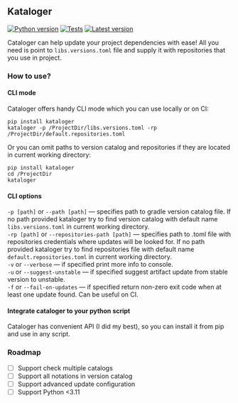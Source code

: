 ## Kataloger


[![Python version](https://img.shields.io/badge/python-3.11-blue.svg)](https://pypi.python.org/pypi/kataloger)
[![Tests](https://github.com/dzmpr/kataloger/actions/workflows/run-tests.yml/badge.svg?branch=main)](https://github.com/dzmpr/kataloger/actions/workflows/run-tests.yml)
[![Latest version](https://img.shields.io/pypi/v/kataloger.svg?style=flat&label=Latest&color=%234B78E6&logo=&logoColor=white)](https://pypi.python.org/pypi/kataloger)

Cataloger can help update your project dependencies with ease! All you need is point to `libs.versions.toml` file and supply it with repositories that you use in project.

### How to use?
#### CLI mode
Cataloger offers handy CLI mode which you can use locally or on CI:

```commandline
pip install kataloger
kataloger -p /ProjectDir/libs.versions.toml -rp /ProjectDir/default.repositories.toml
```

Or you can omit paths to version catalog and repositories if they are located in current working directory:

```commandline
pip install kataloger
cd /ProjectDir
kataloger
```

#### CLI options

`-p [path]` or `--path [path]` — specifies path to gradle version catalog file. If no path provided kataloger try to find version catalog with default name `libs.versions.toml` in current working directory.  
`-rp [path]` or `--repositories-path [path]` — specifies path to .toml file with repositories credentials where updates will be looked for. If no path provided kataloger try to find repositories file with default name `default.repositories.toml` in current working directory.  
`-v` or `--verbose` — if specified print more info to console.  
`-u` or `--suggest-unstable` — if specified suggest artifact update from stable version to unstable.  
`-f` or `--fail-on-updates` — if specified return non-zero exit code when at least one update found. Can be useful on CI.  

#### Integrate cataloger to your python script
Cataloger has convenient API (I did my best), so you can install it from pip and use in any script.

### Roadmap

- [ ] Support check multiple catalogs
- [ ] Support all notations in version catalog
- [ ] Support advanced update configuration
- [ ] Support Python <3.11
